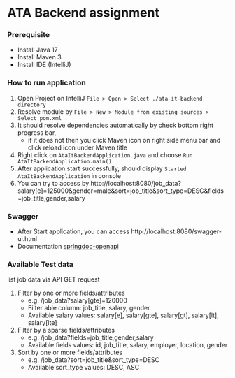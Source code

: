 # ATA Backend assignment

### Prerequisite
- Install Java 17
- Install Maven 3
- Install IDE (IntelliJ)

### How to run application
1. Open Project on IntelliJ `File > Open > Select ./ata-it-backend directory`
2. Resolve module by `File > New > Module from existing sources > Select pom.xml`
3. It should resolve dependencies automatically by check bottom right progress bar, 
   - if it does not then you click Maven icon on right side menu bar and click reload icon under Maven title
4. Right click on `AtaItBackendApplication.java` and choose `Run AtaItBackendApplication.main()`
5. After application start successfully, should display `Started AtaItBackendApplication` in console
6. You can try to access by http://localhost:8080/job_data?salary[e]=125000&gender=male&sort=job_title&sort_type=DESC&fields=job_title,gender,salary

### Swagger
- After Start application, you can access http://localhost:8080/swagger-ui.html
- Documentation [springdoc-openapi](https://springdoc.org/) 

### Available Test data
list job data via API GET request
1. Filter by one or more fields/attributes 
   - e.g. /job_data?salary[gte]=120000
   - Filter able column: job_title, salary, gender
   - Available salary values: salary[e], salary[gte], salary[gt], salary[lt], salary[lte]
2. Filter by a sparse fields/attributes 
   - e.g. /job_data?fields=job_title,gender,salary
   - Available fields values: id, job_title, salary, employer, location, gender
3. Sort by one or more fields/attributes 
   - e.g. /job_data?sort=job_title&sort_type=DESC
   - Available sort_type values: DESC, ASC

